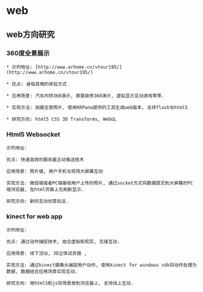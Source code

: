 web
===

web方向研究
-----------------------------------


### 360度全景展示
     
    * 示列地址: [http://www.arhome.cn/vtour195/] (http://www.arhome.cn/vtour195/)

    * 优点: 身临其境的体验方式

    * 应用场景: 汽车内饰360演示, 房屋装修360演示, 虚拟显示互动游戏等等.

    * 实现方法: 拍摄全景照片, 使用KRPano提供的工具生成web版本, 支持flash与html5

    * 研究方向: html5 CSS 3D Transforms, WebGL


### Html5 Websocket

    示列地址: 

    优点: 快速高效的服务器主动推送技术

    应用场景: 照片墙, 用户手机与现场大屏幕互动

    实现方法: 微信端或者PC端接收用户上传的照片, 通过socket方式将数据提交到大屏幕的PC端浏览器, 在html页面上无刷新显示.

    研究方向: 新的互动创意玩法.


### kinect for web app

    示列地址: 

    优点: 通过动作捕捉技术, 结合虚拟和现实, 无缝互动.

    应用场景: 线下活动, 3D立体试衣镜 , 

    实现方法: 通过kinect摄像头捕捉用户动作, 使用kinect for windows sdk将动作处理为数据, 数据结合应用场景实现互动.

    研究方向: 用html5和js将场景放到浏览器上, 支持线上互动.

     
    
    
